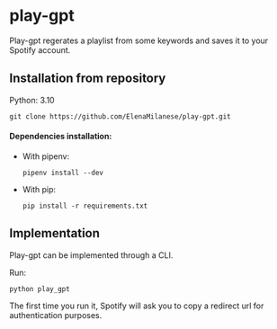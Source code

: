 # play-gpt

Play-gpt regerates a playlist from some keywords and saves it to your Spotify account.

## Installation from repository

Python: 3.10

    git clone https://github.com/ElenaMilanese/play-gpt.git

#### Dependencies installation:

- With pipenv: 

    ```
    pipenv install --dev
    ```

- With pip:

    ```
    pip install -r requirements.txt
    ```

## Implementation

Play-gpt can be implemented through a CLI.

Run:

    python play_gpt
    
The first time you run it, Spotify will ask you to copy a redirect url for authentication purposes. 